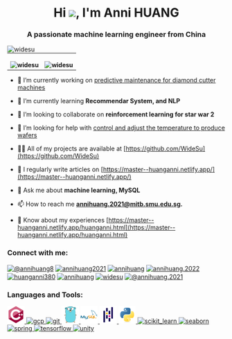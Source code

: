 <h1 align="center">Hi <img src="https://media.giphy.com/media/hvRJCLFzcasrR4ia7z/giphy.gif" width="25px">, I'm Anni HUANG</h1>
<h3 align="center">A passionate machine learning engineer from China</h3>
<p> <img align="left" src="https://komarev.com/ghpvc/?username=widesu&label=Profile%20views&color=0e75b6&style=flat" alt="widesu" /> </p>
<table>
<tr>
  <th> 
    <p>
      <img align="left" src="https://github-readme-streak-stats.herokuapp.com/?user=widesu&" alt="widesu" />
    </p>
  </th>
  <th>
    <p>
      <img align="left" src="https://github-readme-stats.vercel.app/api/top-langs?username=widesu&show_icons=true&locale=en&layout=compact&hide=javascript,html,css,yacc" alt="widesu" />
    </p>
  </th>
</tr>
</table>

- 🔭 I’m currently working on [predictive maintenance for diamond cutter machines](https://github.com/WideSu/DWS_PDM)

- 🌱 I’m currently learning **Recommendar System, and NLP**

- 👯 I’m looking to collaborate on **reinforcement learning for star war 2**

- 🤝 I’m looking for help with [control and adjust the temperature to produce wafers](https://github.com/WideSu/MOCVD)

- 👨‍💻 All of my projects are available at [https://github.com/WideSu](https://github.com/WideSu)

- 📝 I regularly write articles on [https://master--huanganni.netlify.app/](https://master--huanganni.netlify.app/)

- 💬 Ask me about **machine learning, MySQL**

- 📫 How to reach me **annihuang.2021@mitb.smu.edu.sg.**

- 📄 Know about my experiences [https://master--huanganni.netlify.app/huanganni.html](https://master--huanganni.netlify.app/huanganni.html)

<h3 align="left">Connect with me:</h3>
<p align="left">
<a href="https://twitter.com/@annihuang8" target="blank"><img align="center" src="https://raw.githubusercontent.com/rahuldkjain/github-profile-readme-generator/master/src/images/icons/Social/twitter.svg" alt="@annihuang8" height="30" width="40" /></a>
<a href="https://linkedin.com/in/annihuang2021" target="blank"><img align="center" src="https://raw.githubusercontent.com/rahuldkjain/github-profile-readme-generator/master/src/images/icons/Social/linked-in-alt.svg" alt="annihuang2021" height="30" width="40" /></a>
<a href="https://kaggle.com/annihuang" target="blank"><img align="center" src="https://raw.githubusercontent.com/rahuldkjain/github-profile-readme-generator/master/src/images/icons/Social/kaggle.svg" alt="annihuang" height="30" width="40" /></a>
<a href="https://fb.com/annihuang.2022" target="blank"><img align="center" src="https://raw.githubusercontent.com/rahuldkjain/github-profile-readme-generator/master/src/images/icons/Social/facebook.svg" alt="annihuang.2022" height="30" width="40" /></a>
<a href="https://instagram.com/huanganni380" target="blank"><img align="center" src="https://raw.githubusercontent.com/rahuldkjain/github-profile-readme-generator/master/src/images/icons/Social/instagram.svg" alt="huanganni380" height="30" width="40" /></a>
<a href="https://www.hackerrank.com/annihuang" target="blank"><img align="center" src="https://raw.githubusercontent.com/rahuldkjain/github-profile-readme-generator/master/src/images/icons/Social/hackerrank.svg" alt="annihuang" height="30" width="40" /></a>
<a href="https://www.leetcode.com/widesu" target="blank"><img align="center" src="https://raw.githubusercontent.com/rahuldkjain/github-profile-readme-generator/master/src/images/icons/Social/leet-code.svg" alt="widesu" height="30" width="40" /></a>
<a href="https://www.hackerearth.com/@annihuang.2021" target="blank"><img align="center" src="https://raw.githubusercontent.com/rahuldkjain/github-profile-readme-generator/master/src/images/icons/Social/hackerearth.svg" alt="@annihuang.2021" height="30" width="40" /></a>
</p>

<h3 align="left">Languages and Tools:</h3>

<p align="left"> <a href="https://www.w3schools.com/cpp/" target="_blank" rel="noreferrer"> <img src="https://raw.githubusercontent.com/devicons/devicon/master/icons/cplusplus/cplusplus-original.svg" alt="cplusplus" width="40" height="40"/> </a> <a href="https://cloud.google.com" target="_blank" rel="noreferrer"> <img src="https://www.vectorlogo.zone/logos/google_cloud/google_cloud-icon.svg" alt="gcp" width="40" height="40"/> </a> <a href="https://git-scm.com/" target="_blank" rel="noreferrer"> <img src="https://www.vectorlogo.zone/logos/git-scm/git-scm-icon.svg" alt="git" width="40" height="40"/> </a> <a href="https://golang.org" target="_blank" rel="noreferrer"> <img src="https://raw.githubusercontent.com/devicons/devicon/master/icons/go/go-original.svg" alt="go" width="40" height="40"/> </a> <a href="https://www.mysql.com/" target="_blank" rel="noreferrer"> <img src="https://raw.githubusercontent.com/devicons/devicon/master/icons/mysql/mysql-original-wordmark.svg" alt="mysql" width="40" height="40"/> </a> <a href="https://pandas.pydata.org/" target="_blank" rel="noreferrer"> <img src="https://raw.githubusercontent.com/devicons/devicon/2ae2a900d2f041da66e950e4d48052658d850630/icons/pandas/pandas-original.svg" alt="pandas" width="40" height="40"/> </a> <a href="https://www.python.org" target="_blank" rel="noreferrer"> <img src="https://raw.githubusercontent.com/devicons/devicon/master/icons/python/python-original.svg" alt="python" width="40" height="40"/> </a> <a href="https://scikit-learn.org/" target="_blank" rel="noreferrer"> <img src="https://upload.wikimedia.org/wikipedia/commons/0/05/Scikit_learn_logo_small.svg" alt="scikit_learn" width="40" height="40"/> </a> <a href="https://seaborn.pydata.org/" target="_blank" rel="noreferrer"> <img src="https://seaborn.pydata.org/_images/logo-mark-lightbg.svg" alt="seaborn" width="40" height="40"/> </a> <a href="https://spring.io/" target="_blank" rel="noreferrer"> <img src="https://www.vectorlogo.zone/logos/springio/springio-icon.svg" alt="spring" width="40" height="40"/> </a> <a href="https://www.tensorflow.org" target="_blank" rel="noreferrer"> <img src="https://www.vectorlogo.zone/logos/tensorflow/tensorflow-icon.svg" alt="tensorflow" width="40" height="40"/> </a> <a href="https://unity.com/" target="_blank" rel="noreferrer"> <img src="https://www.vectorlogo.zone/logos/unity3d/unity3d-icon.svg" alt="unity" width="40" height="40"/> </a> </p>

